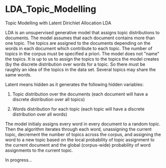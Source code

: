 # LDA_Topic_Modelling
Topic Modelling with Latent Dirichlet Allocation LDA

LDA is an unsupervised generative model that assigns topic distributions to documents.
The model assumes that each document contains more than one topic. The topics are assigned to the documents depending on the words in each document which contribute to each topic. The number of topics in the corpus must be specified a priori. The model does not "name" the topics. It is up to us to assign the topics to the topics the model creates (by the discrete distribution over words for a topic. So there must be raughly an idea of the topics in the data set. Several topics may share the same words.

Latent means hidden as it generates the following hidden variables: 

1) Topic distribution over the documents (each document will have a discrete distribution over all topics)

2) Words distribution for each topic (each topic will have a discrete distribution over all words)

The model initialy assigns every word in every document to a random topic. Then the algorithm iterates through each word, unassigning the current topic, decrement the number of topics across the corpus, and assigning the word to a new topic based on the local probability of topic assignment to the current document and the global (corpus-wide) probability of word assignments to the current topic.

In progress...
